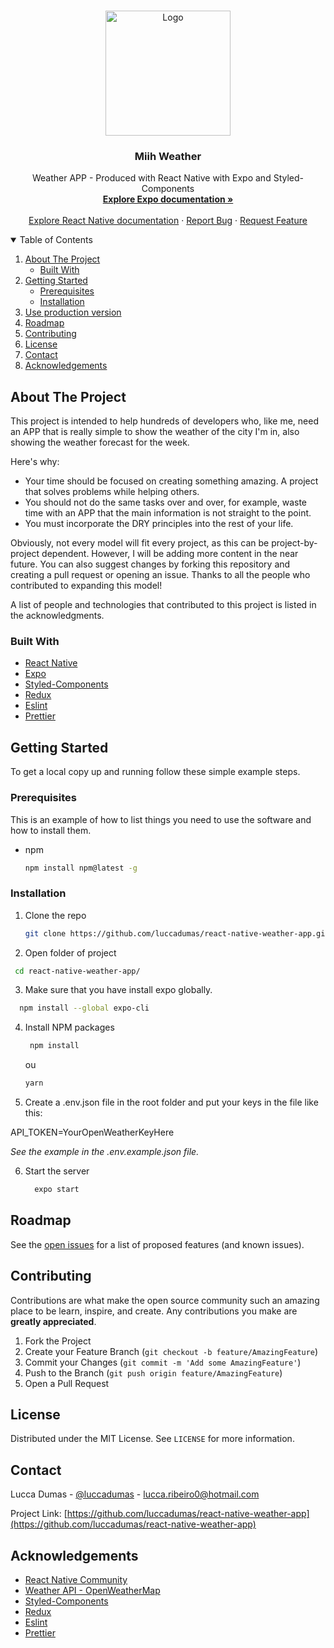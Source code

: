 <!-- PROJECT LOGO -->
<br />
<p align="center">
  <a href="https://github.com/luccadumas/">
    <img src="https://i.pinimg.com/originals/06/c4/f7/06c4f70ec5931e2342e703e8a3f0a253.png" alt="Logo" width="200" height="200">
  </a>

  <h3 align="center">Miih Weather</h3>

  <p align="center">
    Weather APP - Produced with React Native with Expo and Styled-Components
    <br />
    <a href="https://docs.expo.dev"><strong>Explore Expo documentation »</strong></a>
    <br />
    <br />
    <a href="https://reactnative.dev/docs/getting-started">Explore React Native documentation</a>
    ·
    <a href="https://github.com/luccadumas/react-native-weather-app/issues">Report Bug</a>
    ·
    <a href="https://github.com/luccadumas/react-native-weather-app/issues">Request Feature</a>
  </p>
</p>



<!-- TABLE OF CONTENTS -->
<details open="open">
  <summary>Table of Contents</summary>
  <ol>
    <li>
      <a href="#about-the-project">About The Project</a>
      <ul>
        <li><a href="#built-with">Built With</a></li>
      </ul>
    </li>
    <li>
      <a href="#getting-started">Getting Started</a>
      <ul>
        <li><a href="#prerequisites">Prerequisites</a></li>
        <li><a href="#installation">Installation</a></li>
      </ul>
    </li>
    <li><a href="#use-production-version">Use production version</a></li>
    <li><a href="#roadmap">Roadmap</a></li>
    <li><a href="#contributing">Contributing</a></li>
    <li><a href="#license">License</a></li>
    <li><a href="#contact">Contact</a></li>
    <li><a href="#acknowledgements">Acknowledgements</a></li>
  </ol>
</details>



<!-- ABOUT THE PROJECT -->
## About The Project

This project is intended to help hundreds of developers who, like me, need an APP that is really simple to show the weather of the city I'm in, also showing the weather forecast for the week.

Here's why:

* Your time should be focused on creating something amazing. A project that solves problems while helping others.
* You should not do the same tasks over and over, for example, waste time with an APP that the main information is not straight to the point.
* You must incorporate the DRY principles into the rest of your life.

Obviously, not every model will fit every project, as this can be project-by-project dependent. However, I will be adding more content in the near future. You can also suggest changes by forking this repository and creating a pull request or opening an issue. Thanks to all the people who contributed to expanding this model!

A list of people and technologies that contributed to this project is listed in the acknowledgments.

### Built With

* [React Native](https://reactnative.dev)
* [Expo](https://docs.expo.dev)
* [Styled-Components](https://styled-components.com)
* [Redux](https://redux.js.org)
* [Eslint](https://eslint.org)
* [Prettier](https://prettier.io)



<!-- GETTING STARTED -->
## Getting Started

To get a local copy up and running follow these simple example steps.

### Prerequisites

This is an example of how to list things you need to use the software and how to install them.
* npm
  ```sh
  npm install npm@latest -g
  ```

### Installation

1. Clone the repo
   ```sh
   git clone https://github.com/luccadumas/react-native-weather-app.git
   ```
2. Open folder of project
 ```sh
  cd react-native-weather-app/
   ```
3. Make sure that you have install expo globally.

  ```sh
    npm install --global expo-cli
  ```

4. Install NPM packages
   ```sh
    npm install
   ```
   ou
   
   ```sh
   yarn
   ```
5. Create a .env.json file in the root folder and put your keys in the file like this:

API_TOKEN=YourOpenWeatherKeyHere

*See the example in the .env.example.json file.*

6. Start the server
   ```sh
     expo start
   ```

<!-- ROADMAP -->
## Roadmap

See the [open issues](https://github.com/luccadumas/react-native-weather-app/issues) for a list of proposed features (and known issues).



<!-- CONTRIBUTING -->
## Contributing

Contributions are what make the open source community such an amazing place to be learn, inspire, and create. Any contributions you make are **greatly appreciated**.

1. Fork the Project
2. Create your Feature Branch (`git checkout -b feature/AmazingFeature`)
3. Commit your Changes (`git commit -m 'Add some AmazingFeature'`)
4. Push to the Branch (`git push origin feature/AmazingFeature`)
5. Open a Pull Request



<!-- LICENSE -->
## License

Distributed under the MIT License. See `LICENSE` for more information.



<!-- CONTACT -->
## Contact

Lucca Dumas - [@luccadumas](https://www.linkedin.com/in/lucca-dumas-36851b114) - lucca.ribeiro0@hotmail.com

Project Link: [https://github.com/luccadumas/react-native-weather-app](https://github.com/luccadumas/react-native-weather-app)



<!-- ACKNOWLEDGEMENTS -->
## Acknowledgements
* [React Native Community](https://reactnative.dev/help)
* [Weather API - OpenWeatherMap](https://openweathermap.org/api)
* [Styled-Components](https://styled-components.com)
* [Redux](https://redux.js.org)
* [Eslint](https://eslint.org)
* [Prettier](https://prettier.io)

